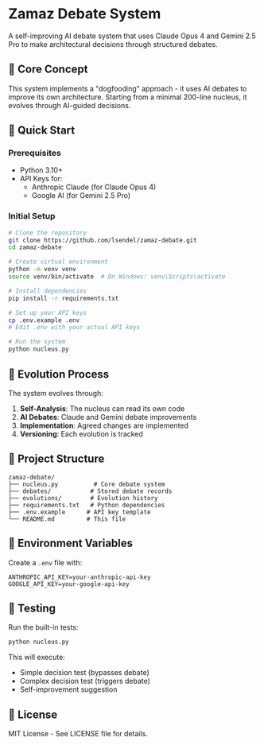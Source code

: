 # Zamaz Debate System

A self-improving AI debate system that uses Claude Opus 4 and Gemini 2.5 Pro to make architectural decisions through structured debates.

## 🎯 Core Concept

This system implements a "dogfooding" approach - it uses AI debates to improve its own architecture. Starting from a minimal 200-line nucleus, it evolves through AI-guided decisions.

## 🚀 Quick Start

### Prerequisites

- Python 3.10+
- API Keys for:
    - Anthropic Claude (for Claude Opus 4)
    - Google AI (for Gemini 2.5 Pro)

### Initial Setup

```bash
# Clone the repository
git clone https://github.com/lsendel/zamaz-debate.git
cd zamaz-debate

# Create virtual environment
python -m venv venv
source venv/bin/activate  # On Windows: venv\Scripts\activate

# Install dependencies
pip install -r requirements.txt

# Set up your API keys
cp .env.example .env
# Edit .env with your actual API keys

# Run the system
python nucleus.py
```

## 🧬 Evolution Process

The system evolves through:

1. **Self-Analysis**: The nucleus can read its own code
2. **AI Debates**: Claude and Gemini debate improvements
3. **Implementation**: Agreed changes are implemented
4. **Versioning**: Each evolution is tracked

## 📁 Project Structure

```
zamaz-debate/
├── nucleus.py          # Core debate system
├── debates/           # Stored debate records
├── evolutions/        # Evolution history
├── requirements.txt   # Python dependencies
├── .env.example      # API key template
└── README.md         # This file
```

## 🔑 Environment Variables

Create a `.env` file with:

```
ANTHROPIC_API_KEY=your-anthropic-api-key
GOOGLE_API_KEY=your-google-api-key
```

## 🧪 Testing

Run the built-in tests:

```bash
python nucleus.py
```

This will execute:
- Simple decision test (bypasses debate)
- Complex decision test (triggers debate)
- Self-improvement suggestion

## 📝 License

MIT License - See LICENSE file for details.
